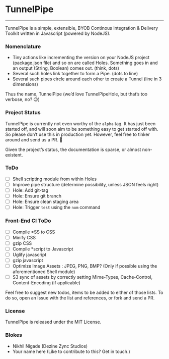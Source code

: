 # TunnelPipe
---
TunnelPipe is a simple, extensible, BYOB Continous Integration & Delivery Toolkit written in Javascript (powered by NodeJS). 

### Nomenclature
- Tiny actions like incrementing the version on your NodeJS project (package.json file) and so on are called Holes. Something goes in and an output (String, Boolean) comes out. (think, dots)
- Several such holes link together to form a Pipe. (dots to line)
- Several such pipes circle around each other to create a Tunnel (line in 3 dimensions)

Thus the name, TunnelPipe (we’d love TunnelPipeHole, but that’s too verbose, no? 😉)

### Project Status
TunnelPipe is currently not even worthy of the `alpha` tag. It has just been started off, and will soon aim to be something easy to get started off with. So please don’t use this in production yet. However, feel free to tinker around and send us a PR. 🎉

Given the project’s status, the documentation is sparse, or almost non-existent. 

### ToDo
- [ ] Shell scripting module from within Holes
- [ ] Improve pipe structure (determine possibility, unless JSON feels right)
- [ ] Hole: Add git-tag
- [ ] Hole: Ensure git branch
- [ ] Hole: Ensure clean staging area
- [ ] Hole: Trigger `test` using the `nom` command

### Front-End CI ToDo
- [ ] Compile *SS to CSS
- [ ] Minify CSS
- [ ] gzip CSS
- [ ] Compile *script to Javascript
- [ ] Uglify javascript
- [ ] gzip javascript
- [ ] Optimize Image Assets : JPEG, PNG, BMP? (Only if possible using the aforementioned Shell module)
- [ ] S3 sync of assets by correctly setting Mime-Types, Cache-Control, Content-Encoding (if applicable)

Feel free to suggest new todos, items to be added to either of those lists. To do so, open an Issue with the list and references, or fork and send a PR. 

### License
TunnelPipe is released under the MIT License.

### Blokes
- Nikhil Nigade (Dezine Zync Studios)
- Your name here (Like to contribute to this? Get in touch.) 